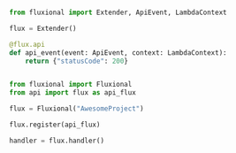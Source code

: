 ```python title="api.py"

from fluxional import Extender, ApiEvent, LambdaContext

flux = Extender()

@flux.api
def api_event(event: ApiEvent, context: LambdaContext):
    return {"statusCode": 200}

```

```python title="main.py"

from fluxional import Fluxional
from api import flux as api_flux

flux = Fluxional("AwesomeProject")

flux.register(api_flux)

handler = flux.handler()

```
